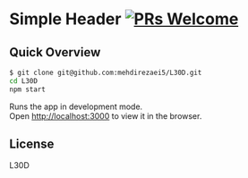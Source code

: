 # Simple Header [![PRs Welcome](https://img.shields.io/badge/PRs-welcome-green.svg)](https://github.com/mehdirezaei5/L30D)

## Quick Overview

```sh
$ git clone git@github.com:mehdirezaei5/L30D.git
cd L30D
npm start
```

Runs the app in development mode.<br>
Open [http://localhost:3000](http://localhost:3000) to view it in the browser.

## License
L30D
